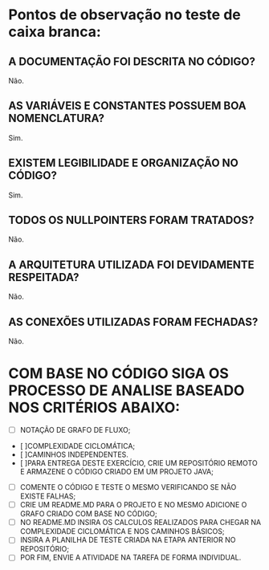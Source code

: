 # Pontos de observação no teste de caixa branca:


## A DOCUMENTAÇÃO FOI DESCRITA NO CÓDIGO?
Não.
## AS VARIÁVEIS E CONSTANTES POSSUEM BOA NOMENCLATURA?
Sim.
## EXISTEM LEGIBILIDADE E ORGANIZAÇÃO NO CÓDIGO?
Sim.
## TODOS OS NULLPOINTERS FORAM TRATADOS?
Não.
## A ARQUITETURA UTILIZADA FOI DEVIDAMENTE RESPEITADA?
Não.
## AS CONEXÕES UTILIZADAS FORAM FECHADAS?
Não.

# COM BASE NO CÓDIGO SIGA OS PROCESSO DE ANALISE BASEADO NOS CRITÉRIOS ABAIXO:

- [ ] NOTAÇÃO DE GRAFO DE FLUXO;
- [ ]COMPLEXIDADE CICLOMÁTICA;
- [ ]CAMINHOS INDEPENDENTES.
- [ ]PARA ENTREGA DESTE EXERCÍCIO, CRIE UM REPOSITÓRIO REMOTO E ARMAZENE O CÓDIGO CRIADO EM UM PROJETO JAVA;
- [ ] COMENTE O CÓDIGO E TESTE O MESMO VERIFICANDO SE NÃO EXISTE FALHAS;
- [ ] CRIE UM README.MD PARA O PROJETO E NO MESMO ADICIONE O GRAFO CRIADO COM BASE NO CÓDIGO;
- [ ] NO README.MD INSIRA OS CALCULOS REALIZADOS PARA CHEGAR NA COMPLEXIDADE CICLOMÁTICA E NOS CAMINHOS BÁSICOS;
- [ ] INSIRA A PLANILHA DE TESTE CRIADA NA ETAPA ANTERIOR NO REPOSITÓRIO;
- [ ] POR FIM, ENVIE A ATIVIDADE NA TAREFA DE FORMA INDIVIDUAL.
